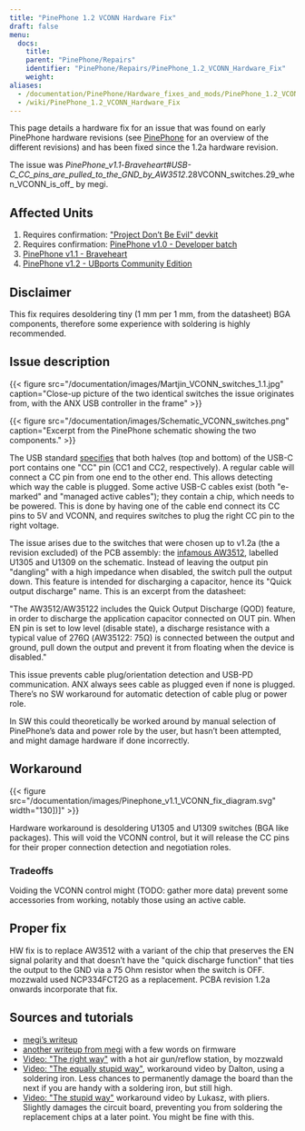```yaml
---
title: "PinePhone 1.2 VCONN Hardware Fix"
draft: false
menu:
  docs:
    title:
    parent: "PinePhone/Repairs"
    identifier: "PinePhone/Repairs/PinePhone_1.2_VCONN_Hardware_Fix"
    weight:
aliases:
  - /documentation/PinePhone/Hardware_fixes_and_mods/PinePhone_1.2_VCONN_Hardware_Fix/
  - /wiki/PinePhone_1.2_VCONN_Hardware_Fix
---
```


This page details a hardware fix for an issue that was found on early PinePhone hardware revisions (see [PinePhone](/documentation/PinePhone/Revisions/) for an overview of the different revisions) and has been fixed since the 1.2a hardware revision.

The issue was _PinePhone_v1.1_-_Braveheart#USB-C_CC_pins_are_pulled_to_the_GND_by_AW3512_.28VCONN_switches.29_when_VCONN_is_off_ by megi.

## Affected Units

1. Requires confirmation: ["Project Don’t Be Evil" devkit](/documentation/PinePhone/Revisions/Project_Dont_be_evil)
2. Requires confirmation: [PinePhone v1.0 - Developer batch](/documentation/PinePhone/Revisions/PinePhone_v1.0_-Dev)
3. [PinePhone v1.1 - Braveheart](/documentation/PinePhone/Revisions/PinePhone_v1.1_-_Braveheart)
4. [PinePhone v1.2 - UBports Community Edition](/documentation/PinePhone/Revisions/PinePhone_v1.2)

## Disclaimer

This fix requires desoldering tiny (1 mm per 1 mm, from the datasheet) BGA components, therefore some experience with soldering is highly recommended.

## Issue description

{{< figure src="/documentation/images/Martjin_VCONN_switches_1.1.jpg" caption="Close-up picture of the two identical switches the issue originates from, with the ANX USB controller in the frame" >}}

{{< figure src="/documentation/images/Schematic_VCONN_switches.png" caption="Excerpt from the PinePhone schematic showing the two components." >}}

The USB standard [specifies](https://microchipdeveloper.com/usb:tc-pins) that both halves (top and bottom) of the USB-C port contains one "CC" pin (CC1 and CC2, respectively). A regular cable will connect a CC pin from one end to the other end. This allows detecting which way the cable is plugged. Some active USB-C cables exist (both "e-marked" and "managed active cables"); they contain a chip, which needs to be powered. This is done by having one of the cable end connect its CC pins to 5V and VCONN, and requires switches to plug the right CC pin to the right voltage.

The issue arises due to the switches that were chosen up to v1.2a (the a revision excluded) of the PCB assembly: the [infamous AW3512](https://www.awinic.com/cn/index/pageview/catid/122/id/2.html), labelled U1305 and U1309 on the schematic. Instead of leaving the output pin "dangling" with a high impedance when disabled, the switch pull the output down. This feature is intended for discharging a capacitor, hence its "Quick output discharge" name. This is an excerpt from the datasheet:

"The AW3512/AW35122 includes the Quick Output Discharge (QOD) feature, in order to discharge the application capacitor connected on OUT pin. When EN pin is set to low level (disable state), a discharge resistance with a typical value of 276Ω (AW35122: 75Ω) is connected between the output and ground, pull down the output and prevent it from floating when the device is disabled."

This issue prevents cable plug/orientation detection and USB-PD communication. ANX always sees cable as plugged even if none is plugged. There’s no SW workaround for automatic detection of cable plug or power role.

In SW this could theoretically be worked around by manual selection of PinePhone’s data and power role by the user, but hasn’t been attempted, and might damage hardware if done incorrectly.

## Workaround

{{< figure src="/documentation/images/Pinephone_v1.1_VCONN_fix_diagram.svg" width="130])]" >}}

Hardware workaround is desoldering U1305 and U1309 switches (BGA like packages). This will void the VCONN control, but it will release the CC pins for their proper connection detection and negotiation roles.

### Tradeoffs

Voiding the VCONN control might (TODO: gather more data) prevent some accessories from working, notably those using an active cable.

## Proper fix

HW fix is to replace AW3512 with a variant of the chip that preserves the EN signal polarity and that doesn’t have the "quick discharge function" that ties the output to the GND via a 75 Ohm resistor when the switch is OFF. mozzwald used NCP334FCT2G as a replacement. PCBA revision 1.2a onwards incorporate that fix.

## Sources and tutorials

* [megi’s writeup](https://xnux.eu/devices/pp-usbc-fix.jpg)
* [another writeup from megi](https://xnux.eu/devices/feature/anx7688.html) with a few words on firmware
* [Video: "The right way"](https://www.youtube.com/watch?v=xf8OJtjNWUM) with a hot air gun/reflow station, by mozzwald
* [Video: "The equally stupid way"](https://www.youtube.com/watch?v=ZqOb45N2sMc), workaround video by Dalton, using a soldering iron. Less chances to permanently damage the board than the next if you are handy with a soldering iron, but still high.
* [Video: "The stupid way"](https://www.youtube.com/watch?v=j3jc7Mvn9Eo) workaround video by Lukasz, with pliers. Slightly damages the circuit board, preventing you from soldering the replacement chips at a later point. You might be fine with this.
